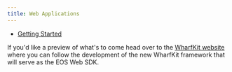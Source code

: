 ```yaml
---
title: Web Applications
---
```


- [Getting Started](./10_getting-started/index.md)

If you'd like a preview of what's to come head over to the [WharfKit website](https://wharfkit.com/) where you can follow the development
of the new WharfKit framework that will serve as the EOS Web SDK.


